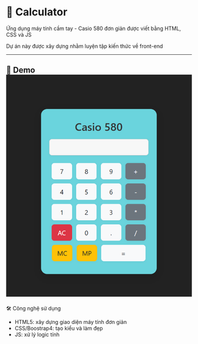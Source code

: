 # 🧮 Calculator
Ứng dụng máy tính cầm tay - Casio 580 đơn giản được viết bằng HTML, CSS và JS

Dự án này được xây dựng nhằm luyện tập kiến thức về front-end

---
🚀 Demo
![Demo Screenshot](casio580.png)
---
🛠️ Công nghệ sử dụng
- HTML5: xây dựng giao diện máy tính đơn giản
- CSS/Boostrap4: tạo kiểu và làm đẹp
- JS: xử lý logic tính 

